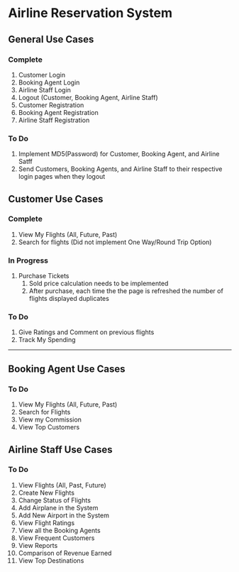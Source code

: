 # Airline Reservation System

## General Use Cases

### Complete

1. Customer Login
1. Booking Agent Login
1. Airline Staff Login
1. Logout (Customer, Booking Agent, Airline Staff)
1. Customer Registration
1. Booking Agent Registration
1. Airline Staff Registration

### To Do
1. Implement MD5(Password) for Customer, Booking Agent, and Airline Satff
1. Send Customers, Booking Agents, and Airline Staff to their respective login pages when they logout

## Customer Use Cases

### Complete

1. View My Flights (All, Future, Past)
1. Search for flights (Did not implement One Way/Round Trip Option)

### In Progress
1. Purchase Tickets
    1. Sold price calculation needs to be implemented
    1. After purchase, each time the the page is refreshed the number of flights displayed duplicates

### To Do
1. Give Ratings and Comment on previous flights
1. Track My Spending

------------------------------------------------------------------------------------------------------

## Booking Agent Use Cases

### To Do
1. View My Flights (All, Future, Past)
1. Search for Flights
1. View my Commission
1. View Top Customers

## Airline Staff Use Cases

### To Do
1. View Flights (All, Past, Future)
1. Create New Flights
1. Change Status of Flights
1. Add Airplane in the System
1. Add New Airport in the System
1. View Flight Ratings
1. View all the Booking Agents
1. View Frequent Customers
1. View Reports
1. Comparison of Revenue Earned
1. View Top Destinations